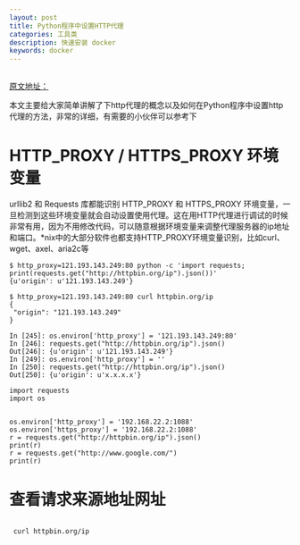 ```yaml
---
layout: post
title: Python程序中设置HTTP代理
categories: 工具类
description: 快速安装 docker
keywords: docker
---
```


## 

[原文地址：
](https://zhuanlan.zhihu.com/p/30787723)

本文主要给大家简单讲解了下http代理的概念以及如何在Python程序中设置http代理的方法，非常的详细，有需要的小伙伴可以参考下

#  HTTP_PROXY / HTTPS_PROXY 环境变量

urllib2 和 Requests 库都能识别 HTTP_PROXY 和 HTTPS_PROXY 环境变量，一旦检测到这些环境变量就会自动设置使用代理。这在用HTTP代理进行调试的时候非常有用，因为不用修改代码，可以随意根据环境变量来调整代理服务器的ip地址和端口。*nix中的大部分软件也都支持HTTP_PROXY环境变量识别，比如curl、wget、axel、aria2c等

```dotnetcli
$ http_proxy=121.193.143.249:80 python -c 'import requests; print(requests.get("http://httpbin.org/ip").json())'
{u'origin': u'121.193.143.249'}

$ http_proxy=121.193.143.249:80 curl httpbin.org/ip
{
 "origin": "121.193.143.249"
}
```

```dotnetcli
In [245]: os.environ['http_proxy'] = '121.193.143.249:80'
In [246]: requests.get("http://httpbin.org/ip").json()
Out[246]: {u'origin': u'121.193.143.249'}
In [249]: os.environ['http_proxy'] = ''
In [250]: requests.get("http://httpbin.org/ip").json()
Out[250]: {u'origin': u'x.x.x.x'}
```

```dotnetcli
import requests
import os


os.environ['http_proxy'] = '192.168.22.2:1088'
os.environ['https_proxy'] = '192.168.22.2:1088'
r = requests.get("http://httpbin.org/ip").json()
print(r)
r = requests.get("http://www.google.com/")
print(r)

```

# 查看请求来源地址网址
```nginx

 curl httpbin.org/ip
```